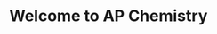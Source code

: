 <html>
     <head>
     <meta charset = "utf-8">
     </head>
     <body>
          <h1>Welcome to AP Chemistry</h1>
     </body>
</html>